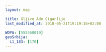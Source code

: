 ```yaml
---
layout: map

title: Gljive Ade Ciganlije
last_modified_at: 2018-05-21T19:19:16+02:00

WDPA: [555560019]
geoSrbija:
  L1_183: [170]
---
```

